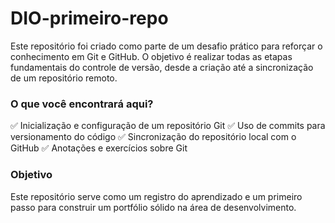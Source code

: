# DIO-primeiro-repo
Este repositório foi criado como parte de um desafio prático para reforçar o conhecimento em Git e GitHub. O objetivo é realizar todas as etapas fundamentais do controle de versão, desde a criação até a sincronização de um repositório remoto.

### O que você encontrará aqui?

✅ Inicialização e configuração de um repositório Git
✅ Uso de commits para versionamento do código
✅ Sincronização do repositório local com o GitHub
✅ Anotações e exercícios sobre Git

### Objetivo

Este repositório serve como um registro do aprendizado e um primeiro passo para construir um portfólio sólido na área de desenvolvimento.
